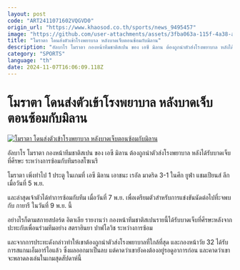 ```yaml
---
layout: post
code: "ART2411071602VQGVD0"
origin_url: "https://www.khaosod.co.th/sports/news_9495457"
image: "https://github.com/user-attachments/assets/3fba063a-115f-4a38-a53f-027e9277e071"
title: "โมราตา โดนส่งตัวเข้าโรงพยาบาล หลังบาดเจ็บตอนซ้อมกับมิลาน"
description: "อัลบาโร โมราตา กองหน้าทีมชาติสเปน ของ เอซี มิลาน ต้องถูกนำตัวส่งโรงพยาบาล หลังได้รับบาดเจ็บที่ศีรษะ ระหว่างการซ้อมกับทีมรอสโซเนรี"
category: "SPORTS"
language: "th"
date: 2024-11-07T16:06:09.118Z
---
```


# โมราตา โดนส่งตัวเข้าโรงพยาบาล หลังบาดเจ็บตอนซ้อมกับมิลาน

[![โมราตา โดนส่งตัวเข้าโรงพยาบาล หลังบาดเจ็บตอนซ้อมกับมิลาน](https://www.khaosod.co.th/wpapp/uploads/2024/11/morata.jpg "โมราตา โดนส่งตัวเข้าโรงพยาบาล หลังบาดเจ็บตอนซ้อมกับมิลาน")](https://www.khaosod.co.th/wpapp/uploads/2024/11/morata.jpg)

อัลบาโร โมราตา กองหน้าทีมชาติสเปน ของ เอซี มิลาน ต้องถูกนำตัวส่งโรงพยาบาล หลังได้รับบาดเจ็บที่ศีรษะ ระหว่างการซ้อมกับทีมรอสโซเนรี

โมราตา เพิ่งทำไป 1 ประตู ในเกมที่ เอซี มิลาน เอาชนะ เรอัล มาดริด 3-1 ในศึก ยูฟ่า แชมเปียนส์ ลีก เมื่อวันที่ 5 พ.ย.

และล่าสุดเจ้าตัวได้ทำการซ้อมกับทีม เมื่อวันที่ 7 พ.ย. เพื่อเตรียมตัวสำหรับการแข่งขันนัดต่อไปที่ะจพบกับ กายารี ในวันที่ 9 พ.ย. นี้

อย่างไรก็ตามสกายสปอร์ต อิตาเลีย รายงานว่า กองหน้าทีมชาติสเปนรายนี้ได้รับบาดเจ็บที่ศีรษะหลังจากปะทะกับเพื่อนร่วมทีมอย่าง สตราฮินยา ปาฟโลวิช ระหว่างการซ้อม

และจากการประทะดังกล่าวทำให้เขาต้องถูกนำตัวส่งโรงพยาบาลที่ใกล้ที่สุด และกองหน้าวัย 32 ได้รับการสแกนเอ็มอาร์ไอแล้ว ซึ่งผลออกมาเป็นลบ แต่คาดว่าเขายังคงต้องอยู่รอดูอาการก่อน และคาดว่าเขาจะพลาดลงเล่นในเกมสุดสัปดาห์นี้